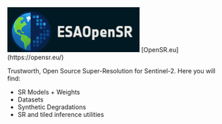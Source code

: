 <img src="https://github.com/ESAOpenSR/opensr-model/blob/main/resources/opensr_logo.png?raw=true" width="300"/>  
[OpenSR.eu](https://opensr.eu/)    

Trustworth, Open Source Super-Resolution for Sentinel-2. Here you will find:    

- SR Models + Weights
- Datasets
- Synthetic Degradations
- SR and tiled inference utilities


